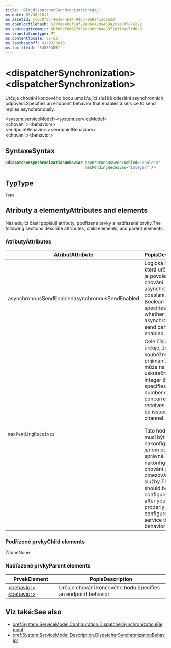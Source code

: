 ```yaml
---
title: '&lt;dispatcherSynchronization&gt;'
ms.date: 03/30/2017
ms.assetid: cc030f9c-4e38-4b14-94dc-9a0e41ec8e2d
ms.openlocfilehash: 537dee408f1af29a06042de439a2c1e7d7874222
ms.sourcegitcommit: 6b308cf6d627d78ee36dbbae8972a310ac7fd6c8
ms.translationtype: MT
ms.contentlocale: cs-CZ
ms.lasthandoff: 01/23/2019
ms.locfileid: "54555385"
---
```

# <a name="ltdispatchersynchronizationgt"></a><span data-ttu-id="155da-102">&lt;dispatcherSynchronization&gt;</span><span class="sxs-lookup"><span data-stu-id="155da-102">&lt;dispatcherSynchronization&gt;</span></span>
  
<span data-ttu-id="155da-103">Určuje chování koncového bodu umožňující službě odeslání asynchronních odpovědí.</span><span class="sxs-lookup"><span data-stu-id="155da-103">Specifies an endpoint behavior that enables a service to send replies asynchronously.</span></span>  
  
<span data-ttu-id="155da-104">\<system.serviceModel></span><span class="sxs-lookup"><span data-stu-id="155da-104">\<system.serviceModel></span></span>  
<span data-ttu-id="155da-105">\<chování ></span><span class="sxs-lookup"><span data-stu-id="155da-105">\<behaviors></span></span>  
<span data-ttu-id="155da-106">\<endpointBehaviors></span><span class="sxs-lookup"><span data-stu-id="155da-106">\<endpointBehaviors></span></span>  
<span data-ttu-id="155da-107">\<chování ></span><span class="sxs-lookup"><span data-stu-id="155da-107">\<behavior></span></span>  
  
## <a name="syntax"></a><span data-ttu-id="155da-108">Syntaxe</span><span class="sxs-lookup"><span data-stu-id="155da-108">Syntax</span></span>  
  
```xml  
<dispatcherSynchronizationBehavior asynchronousSendEnabled="Boolean"
                                   maxPendingReceives="Integer" />
```  
  
## <a name="type"></a><span data-ttu-id="155da-109">Typ</span><span class="sxs-lookup"><span data-stu-id="155da-109">Type</span></span>  
  
`Type`  
  
## <a name="attributes-and-elements"></a><span data-ttu-id="155da-110">Atributy a elementy</span><span class="sxs-lookup"><span data-stu-id="155da-110">Attributes and elements</span></span>  
  
<span data-ttu-id="155da-111">Následující části popisují atributy, podřízené prvky a nadřazené prvky.</span><span class="sxs-lookup"><span data-stu-id="155da-111">The following sections describe attributes, child elements, and parent elements.</span></span>  
  
### <a name="attributes"></a><span data-ttu-id="155da-112">Atributy</span><span class="sxs-lookup"><span data-stu-id="155da-112">Attributes</span></span>

| <span data-ttu-id="155da-113">Atribut</span><span class="sxs-lookup"><span data-stu-id="155da-113">Attribute</span></span>               | <span data-ttu-id="155da-114">Popis</span><span class="sxs-lookup"><span data-stu-id="155da-114">Description</span></span>       |
| ----------------------- | ----------------- |
| <span data-ttu-id="155da-115">asynchronousSendEnabled</span><span class="sxs-lookup"><span data-stu-id="155da-115">asynchronousSendEnabled</span></span> | <span data-ttu-id="155da-116">Logická hodnota, která určuje, zda je povoleno chování asynchronního odeslání.</span><span class="sxs-lookup"><span data-stu-id="155da-116">A Boolean that specifies whether asynchronous send behavior is enabled.</span></span> |
| `maxPendingReceives`    | <span data-ttu-id="155da-117">Celé číslo, které určuje, že počet souběžných přijímání, která může na kanálu uskutečněna.</span><span class="sxs-lookup"><span data-stu-id="155da-117">An integer that specifies the number of concurrent receives that can be issued on the channel.</span></span><br /><br /> <span data-ttu-id="155da-118">Tato hodnota musí být nakonfigurovaný jenom po jste správně nakonfigurovali chování při omezování služby.</span><span class="sxs-lookup"><span data-stu-id="155da-118">This value should be configured only after you have properly configured service throttling behavior.</span></span> |

### <a name="child-elements"></a><span data-ttu-id="155da-119">Podřízené prvky</span><span class="sxs-lookup"><span data-stu-id="155da-119">Child elements</span></span>

<span data-ttu-id="155da-120">Žádné</span><span class="sxs-lookup"><span data-stu-id="155da-120">None.</span></span>

### <a name="parent-elements"></a><span data-ttu-id="155da-121">Nadřazené prvky</span><span class="sxs-lookup"><span data-stu-id="155da-121">Parent elements</span></span>

| <span data-ttu-id="155da-122">Prvek</span><span class="sxs-lookup"><span data-stu-id="155da-122">Element</span></span> | <span data-ttu-id="155da-123">Popis</span><span class="sxs-lookup"><span data-stu-id="155da-123">Description</span></span> |  
| ------- | ----------- |  
| [<span data-ttu-id="155da-124">\<behavior></span><span class="sxs-lookup"><span data-stu-id="155da-124">\<behavior></span></span>](../../../../../docs/framework/configure-apps/file-schema/wcf/behavior-of-endpointbehaviors.md)|<span data-ttu-id="155da-125">Určuje chování koncového bodu.</span><span class="sxs-lookup"><span data-stu-id="155da-125">Specifies an endpoint behavior.</span></span> |

## <a name="see-also"></a><span data-ttu-id="155da-126">Viz také:</span><span class="sxs-lookup"><span data-stu-id="155da-126">See also</span></span>

- <xref:System.ServiceModel.Configuration.DispatcherSynchronizationElement>
- <xref:System.ServiceModel.Description.DispatcherSynchronizationBehavior>
